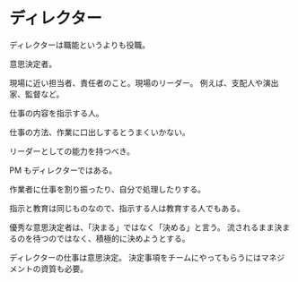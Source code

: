 # ディレクター

ディレクターは職能というよりも役職。

意思決定者。

現場に近い担当者、責任者のこと。現場のリーダー。
例えば、支配人や演出家、監督など。

仕事の内容を指示する人。

仕事の方法、作業に口出しするとうまくいかない。

リーダーとしての能力を持つべき。

PM もディレクターではある。

作業者に仕事を割り振ったり、自分で処理したりする。

指示と教育は同じものなので、指示する人は教育する人でもある。

優秀な意思決定者は、「決まる」ではなく「決める」と言う。
流されるまま決まるのを待つのではなく、積極的に決めようとする。

ディレクターの仕事は意思決定。
決定事項をチームにやってもらうにはマネジメントの資質も必要。
